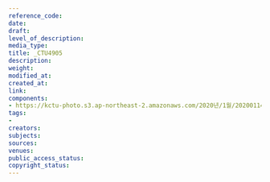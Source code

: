 ```yaml
---
reference_code: 
date: 
draft: 
level_of_description: 
media_type: 
title: _CTU4905
description: 
weight: 
modified_at: 
created_at: 
link: 
components:
- https://kctu-photo.s3.ap-northeast-2.amazonaws.com/2020년/1월/20200114_문중원+열사+상여+청와대+행진+8일차/_CTU4905.jpg
tags:
- 
creators: 
subjects: 
sources: 
venues: 
public_access_status: 
copyright_status: 
---
```

